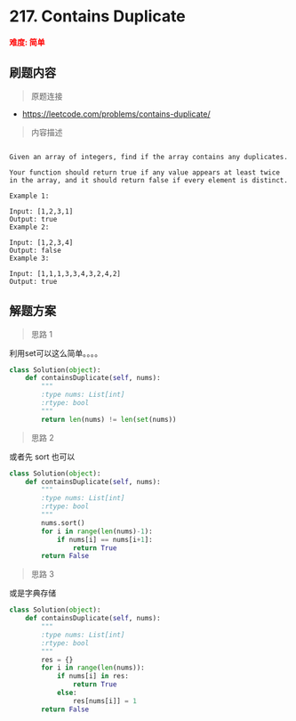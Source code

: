 #  217. Contains Duplicate
**<font color=red>难度: 简单</font>**

## 刷题内容

> 原题连接

* https://leetcode.com/problems/contains-duplicate/

> 内容描述

```

Given an array of integers, find if the array contains any duplicates.

Your function should return true if any value appears at least twice in the array, and it should return false if every element is distinct.

Example 1:

Input: [1,2,3,1]
Output: true
Example 2:

Input: [1,2,3,4]
Output: false
Example 3:

Input: [1,1,1,3,3,4,3,2,4,2]
Output: true
```

## 解题方案

> 思路 1

利用set可以这么简单。。。。

```python
class Solution(object):
    def containsDuplicate(self, nums):
        """
        :type nums: List[int]
        :rtype: bool
        """
        return len(nums) != len(set(nums))
```


> 思路 2

或者先 sort 也可以

```python
class Solution(object):
    def containsDuplicate(self, nums):
        """
        :type nums: List[int]
        :rtype: bool
        """
        nums.sort()
        for i in range(len(nums)-1):
            if nums[i] == nums[i+1]:
                return True
        return False
```
> 思路 3

或是字典存储

```python
class Solution(object):
    def containsDuplicate(self, nums):
        """
        :type nums: List[int]
        :rtype: bool
        """
        res = {}
        for i in range(len(nums)):
            if nums[i] in res:
                return True
            else:
                res[nums[i]] = 1
        return False
```